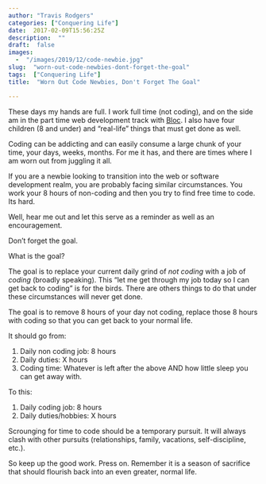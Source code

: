 ```yaml
---
author: "Travis Rodgers"
categories: ["Conquering Life"]
date:  2017-02-09T15:56:25Z
description:  ""
draft:  false
images: 
  -  "/images/2019/12/code-newbie.jpg"
slug:  "worn-out-code-newbies-dont-forget-the-goal"
tags:  ["Conquering Life"]
title:  "Worn Out Code Newbies, Don't Forget The Goal"

---
```



<p>These days my hands are full. I work full time (not coding), and on the side am in the part time web development track with <a href="http://bloc.io">Bloc</a>. I also have four children (8 and under) and “real-life” things that must get done as well.</p>
<p>Coding can be addicting and can easily consume a large chunk of your time, your days, weeks, months. For me it has, and there are times where I am worn out from juggling it all.</p>
<p>If you are a newbie looking to transition into the web or software development realm, you are probably facing similar circumstances. You work your 8 hours of non-coding and then you try to find free time to code. Its hard.</p>
<p>Well, hear me out and let this serve as a reminder as well as an encouragement.</p>
<p>Don’t forget the goal.</p>
<p>What is the goal?</p>
<p>The goal is to replace your current daily grind of <em>not coding</em> with a job of <em>coding</em> (broadly speaking). This “let me get through my job today so I can get back to coding” is for the birds. There are others things to do that under these circumstances will never get done.</p>
<p>The goal is to remove 8 hours of your day not coding, replace those 8 hours with coding so that you can get back to your normal life.</p>
<p>It should go from:</p>
<ol>
<li>Daily non coding job: 8 hours</li>
<li>Daily duties: X hours</li>
<li>Coding time: Whatever is left after the above AND how little sleep you can get away with.</li>
</ol>
<p>To this:</p>
<ol>
<li>Daily coding job: 8 hours</li>
<li>Daily duties/hobbies: X hours</li>
</ol>
<p>Scrounging for time to code should be a temporary pursuit. It will always clash with other pursuits (relationships, family, vacations, self-discipline, etc.).</p>
<p>So keep up the good work. Press on. Remember it is a season of sacrifice that should flourish back into an even greater, normal life.</p>



